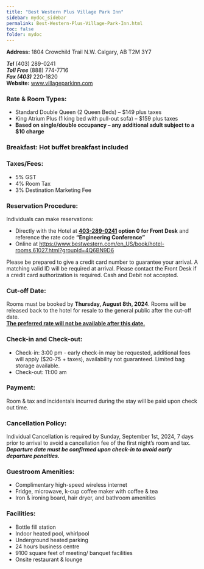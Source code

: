 ```yaml
---
title: "Best Western Plus Village Park Inn"
sidebar: mydoc_sidebar
permalink: Best-Western-Plus-Village-Park-Inn.html
toc: false 
folder: mydoc
---
```


**Address:** 1804 Crowchild Trail N.W. Calgary, AB T2M 3Y7

***Tel*** (403) 289-0241  
***Toll Free*** (888) 774-7716  
***Fax (403)*** 220-1820  
**Website:** <a href="http://www.villageparkinn.com/)" target="_blank">www.villageparkinn.com</a>

### Rate & Room Types:
- Standard Double Queen (2 Queen Beds) – $149 plus taxes
- King Atrium Plus (1 king bed with pull-out sofa) – $159 plus taxes
- **Based on single/double occupancy – any additional adult subject to a $10 charge**

### Breakfast: Hot buffet breakfast included

### Taxes/Fees:
- 5% GST
- 4% Room Tax
- 3% Destination Marketing Fee

### Reservation Procedure:
Individuals can make reservations:
- Directly with the Hotel at **<u>403-289-0241</u> option 0 for Front Desk** and reference the rate code **“Engineering Conference”**
- Online at <a href="https://www.bestwestern.com/en_US/book/hotel-rooms.61027.html?groupId=4Q6BN9D6" target="_blank">https://www.bestwestern.com/en_US/book/hotel-rooms.61027.html?groupId=4Q6BN9D6</a>

Please be prepared to give a credit card number to guarantee your arrival. A matching valid ID will be required at arrival. Please contact the Front Desk if a credit card authorization is required. Cash and Debit not accepted.

### Cut-off Date:
Rooms must be booked by **Thursday, August 8th, 2024**. Rooms will be released back to the hotel for resale to the general public after the cut-off date.  
**<u>The preferred rate will not be available after this date.</u>**

### Check-in and Check-out:
- Check-in: 3:00 pm - early check-in may be requested, additional fees will apply ($20-75 + taxes), availability not guaranteed. Limited bag storage available.
- Check-out: 11:00 am

### Payment:
Room & tax and incidentals incurred during the stay will be paid upon check out time.

### Cancellation Policy:
Individual Cancellation is required by Sunday, September 1st, 2024, 7 days prior to arrival to avoid a cancellation fee of the first night’s room and tax.  
***Departure date must be confirmed upon check-in to avoid early departure penalties.***

### Guestroom Amenities:
- Complimentary high-speed wireless internet
- Fridge, microwave, k-cup coffee maker with coffee & tea
- Iron & ironing board, hair dryer, and bathroom amenities

### Facilities:
- Bottle fill station
- Indoor heated pool, whirlpool
- Underground heated parking
- 24 hours business centre
- 9100 square feet of meeting/ banquet facilities
- Onsite restaurant & lounge